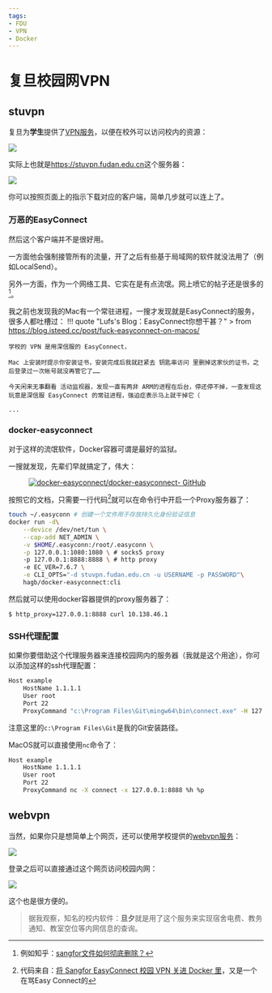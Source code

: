 ```yaml
---
tags:
- FDU
- VPN
- Docker
---
```


# 复旦校园网VPN

## stuvpn

复旦为**学生**提供了[VPN服务](https://ecampus.fudan.edu.cn/wwwfw_33126/list.htm)，以便在校外可以访问校内的资源：

![](assets/2024-10-05-01-48-35.png)

实际上也就是<https://stuvpn.fudan.edu.cn>这个服务器：

![](assets/2024-10-05-01-47-16.png)

你可以按照页面上的指示下载对应的客户端，简单几步就可以连上了。

### 万恶的EasyConnect

然后这个客户端并不是很好用。

一方面他会强制接管所有的流量，开了之后有些基于局域网的软件就没法用了（例如LocalSend）。

另外一方面，作为一个网络工具、它实在是有点流氓。网上喷它的帖子还是很多的[^1]。

我之前也发现我的Mac有一个常驻进程，一搜才发现就是EasyConnect的服务，很多人都吐槽过：
!!! quote "Lufs's Blog：EasyConnect你想干甚？"
    > from <https://blog.isteed.cc/post/fuck-easyconnect-on-macos/>
    
    学校的 VPN 是用深信服的 EasyConnect，

    Mac 上安装时提示你安装证书，安装完成后我就赶紧去 钥匙串访问 里删掉这家伙的证书，之后登录过一次帐号就没再管它了……

    今天闲来无事翻看 活动监视器，发现一直有两非 ARM的进程在后台，停还停不掉，一查发现这玩意是深信服 EasyConnect 的常驻进程，强迫症表示马上就干掉它（

    ...

### docker-easyconnect
对于这样的流氓软件，Docker容器可谓是最好的监狱。

一搜就发现，先辈们早就搞定了，伟大：

<figure markdown>

[![docker-easyconnect/docker-easyconnect- GitHub](https://gh-card.dev/repos/docker-easyconnect/docker-easyconnect.svg?fullname=)](https://github.com/docker-easyconnect/docker-easyconnect)

</figure>

按照它的文档，只需要一行代码[^2]就可以在命令行中开启一个Proxy服务器了：

```bash
touch ~/.easyconn # 创建一个文件用于存放持久化身份验证信息
docker run -d\
    --device /dev/net/tun \
    --cap-add NET_ADMIN \
    -v $HOME/.easyconn:/root/.easyconn \
    -p 127.0.0.1:1080:1080 \ # socks5 proxy
    -p 127.0.0.1:8888:8888 \ # http proxy
    -e EC_VER=7.6.7 \
    -e CLI_OPTS="-d stuvpn.fudan.edu.cn -u USERNAME -p PASSWORD"\
    hagb/docker-easyconnect:cli
```

然后就可以使用docker容器提供的proxy服务器了：

<div class='console'>

```console
$ http_proxy=127.0.0.1:8888 curl 10.138.46.1
```

</div>

### SSH代理配置

如果你要借助这个代理服务器来连接校园网内的服务器（我就是这个用途），你可以添加这样的ssh代理配置：
```bash title="Windows配置" hl_lines="5"
Host example
    HostName 1.1.1.1
    User root
    Port 22
    ProxyCommand "c:\Program Files\Git\mingw64\bin\connect.exe" -H 127.0.0.1:8888 %h %p
```
注意这里的`c:\Program Files\Git`是我的Git安装路径。

MacOS就可以直接使用`nc`命令了：
```bash title="MacOS配置" hl_lines="5"
Host example
    HostName 1.1.1.1
    User root
    Port 22
    ProxyCommand nc -X connect -x 127.0.0.1:8888 %h %p
```

## webvpn
当然，如果你只是想简单上个网页，还可以使用学校提供的[webvpn服务](https://webvpn.fudan.edu.cn)：

![](assets/2024-10-05-01-58-21.png)

登录之后可以直接通过这个网页访问校园内网：

![](assets/2024-10-05-01-59-21.png)

这个也是很方便的。
> 据我观察，知名的校内软件：**旦夕**就是用了这个服务来实现宿舍电费、教务通知、教室空位等内网信息的查询。

[^1]: 例如知乎：[sangfor文件如何彻底删除？](https://www.zhihu.com/question/333699380)
[^2]: 代码来自：[将 Sangfor EasyConnect 校园 VPN 关进 Docker 里](https://naiv.fun/Ops/sangfor-in-docker.html)，又是一个在骂Easy Connect的